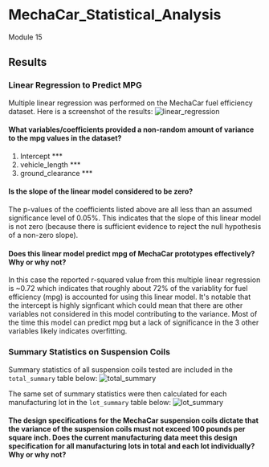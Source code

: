 # MechaCar_Statistical_Analysis
Module 15

## Results

### Linear Regression to Predict MPG

Multiple linear regression was performed on the MechaCar fuel efficiency dataset. Here is a screenshot of the results:
![linear_regression](https://user-images.githubusercontent.com/107309793/192170088-e717eef0-cf80-4ed5-a5c6-6ed6ba94b93f.png)

#### What variables/coefficients provided a non-random amount of variance to the mpg values in the dataset?
1) Intercept ***
2) vehicle_length ***
3) ground_clearance ***

#### Is the slope of the linear model considered to be zero?
The p-values of the coefficients listed above are all less than an assumed significance level of 0.05%. This indicates that the slope of this linear model is not zero (because there is sufficient evidence to reject the null hypothesis of a non-zero slope).

#### Does this linear model predict mpg of MechaCar prototypes effectively? Why or why not?
In this case the reported r-squared value from this multiple linear regression is ~0.72 which indicates that roughly about 72% of the variablity for fuel efficiency (mpg) is accounted for using this linear model. It's notable that the intercept is highly signficant which could mean that there are other variables not considered in this model contributing to the variance. Most of the time this model can predict mpg but a lack of significance in the 3 other variables likely indicates overfitting.

### Summary Statistics on Suspension Coils

Summary statistics of all suspension coils tested are included in the `total_summary` table below:
![total_summary](https://user-images.githubusercontent.com/107309793/192172150-e8f29992-edec-40f3-ba75-306fbefe96fc.png)

The same set of summary statistics were then calculated for each manufacturing lot in the `lot_summary` table below:
![lot_summary](https://user-images.githubusercontent.com/107309793/192172200-1e75bb66-210f-4802-b631-b0767b49835a.png)

#### The design specifications for the MechaCar suspension coils dictate that the variance of the suspension coils must not exceed 100 pounds per square inch. Does the current manufacturing data meet this design specification for all manufacturing lots in total and each lot individually? Why or why not?
